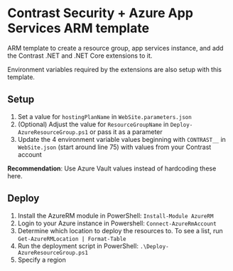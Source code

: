 # Contrast Security + Azure App Services ARM template

ARM template to create a resource group, app services instance, and add the Contrast .NET and .NET Core extensions to it.

Environment variables required by the extensions are also setup with this template.

## Setup
1. Set a value for `hostingPlanName` in `WebSite.parameters.json`
1. (Optional) Adjust the value for `ResourceGroupName` in `Deploy-AzureResourceGroup.ps1` or pass it as a parameter
1. Update the 4 environment variable values beginning with `CONTRAST__` in `WebSite.json` (start around line 75) with values from your Contrast account

**Recommendation**: Use Azure Vault values instead of hardcoding these here.

## Deploy
1. Install the AzureRM module in PowerShell: `Install-Module AzureRM`
1. Login to your Azure instance in Powershell: `Connect-AzureRmAccount`
1. Determine which location to deploy the resources to. To see a list, run `Get-AzureRMLocation | Format-Table`
1. Run the deployment script in PowerShell: `.\Deploy-AzureResourceGroup.ps1`
1. Specify a region